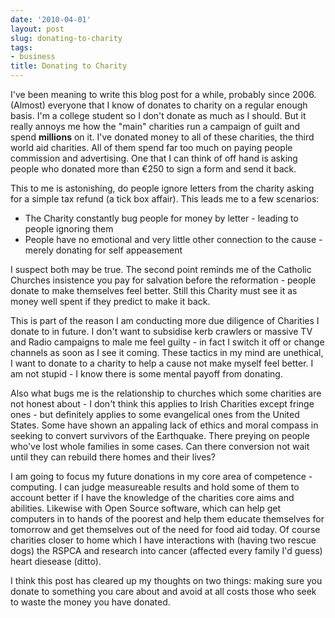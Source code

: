 ```yaml
---
date: '2010-04-01'
layout: post
slug: donating-to-charity
tags:
- business
title: Donating to Charity
---
```


I've been meaning to write this
blog post for a while, probably since 2006. (Almost) everyone that I
know of donates to charity on a regular enough basis. I'm a college
student so I don't donate as much as I should. But it really annoys me
how the "main" charities run a campaign of guilt and spend **millions**
on it. I've donated money to all of these charities, the third world aid
charities. All of them spend far too much on paying people commission
and advertising. One that I can think of off hand is asking people who
donated more than €250 to sign a form and send it back.  
  
This to me is astonishing, do people ignore letters from the charity
asking for a simple tax refund (a tick box affair). This leads me to a
few scenarios:  
-   The Charity constantly bug people for money by letter - leading to
    people ignoring them
-   People have no emotional and very little other connection to the
    cause - merely donating for self appeasement

  
  
I suspect both may be true. The second point reminds me of the Catholic
Churches insistence you pay for salvation before the reformation -
people donate to make themselves feel better. Still this Charity must
see it as money well spent if they predict to make it back.  
  
This is part of the reason I am conducting more due diligence of
Charities I donate to in future. I don't want to subsidise kerb crawlers
or massive TV and Radio campaigns to male me feel guilty - in fact I
switch it off or change channels as soon as I see it coming. These
tactics in my mind are unethical, I want to donate to a charity to help
a cause not make myself feel better. I am not stupid - I know there is
some mental payoff from donating.  
  
Also what bugs me is the relationship to churches which some charities
are not honest about - I don't think this applies to Irish Charities
except fringe ones - but definitely applies to some evangelical ones
from the United States. Some have shown an appaling lack of ethics and
moral compass in seeking to convert survivors of the Earthquake. There
preying on people who've lost whole families in some cases. Can there
conversion not wait until they can rebuild there homes and their
lives?  
  
I am going to focus my future donations in my core area of competence -
computing. I can judge measureable results and hold some of them to
account better if I have the knowledge of the charities core aims and
abilities. Likewise with Open Source software, which can help get
computers in to hands of the poorest and help them educate themselves
for tomorrow and get themselves out of the need for food aid today. Of
course charities closer to home which I have interactions with (having
two rescue dogs) the RSPCA and research into cancer (affected every
family I'd guess) heart diesease (ditto).  
  
I think this post has cleared up my thoughts on two things: making sure
you donate to something you care about and avoid at all costs those who
seek to waste the money you have donated.